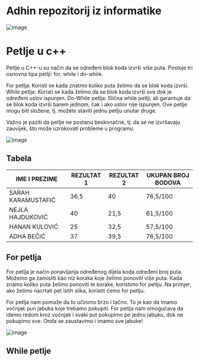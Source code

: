 # Adhin repozitorij iz informatike
![image](https://github.com/adhabecicka/adha_informatika/assets/169199775/8116f319-4d31-4523-9f2e-bc74290ca9f4)

# Petlje u c++
Petlje u C++-u su način da se određeni blok koda izvrši više puta. Postoje tri osnovna tipa petlji: for, while i do-while.

For petlja: Koristi se kada znatmo koliko puta želimo da se blok koda izvrši.
While petlja: Koristi se kada želimo da se blok koda izvrši sve dok je određeni uslov ispunjen.
Do-While petlja: Slična while petlji, ali garantuje da se blok koda izvrši barem jednom, čak i ako uslov nije ispunjen.
Ove petlje mogu biti složene, tj. možete staviti jednu petlju unutar druge.

Važno je paziti da petlje ne postanu beskonačne, tj. da se ne izvršavaju zauvijek, što može uzrokovati probleme u programu.

![image](https://github.com/adhabecicka/adha_informatika/assets/169199775/62b9bee1-5cbe-4139-bdcc-5b7c244c3f57)

## Tabela 
| IME I PREZIME     | REZULTAT 1 | REZULTAT 2 | UKUPAN BROJ BODOVA | 
|-------------------|------------|------------|--------------------|
|SARAH KARAMUSTAFIĆ |    36,5    |     40     |       76,5/100     |
|NEJLA HAJDUKOVIĆ   |     40     |     21,5   |       61,5/100     |
|HANAN KULOVIĆ      |     25     |     32,5   |       57,5/100     |
|ADHA BEČIĆ         |     37     |     39,5   |       76,5/100     |


## For petlja
For petlja je način ponavljanja određenog dijela koda određeni broj puta. Možemo ga zamisliti kao niz koraka koje želimo ponoviti više puta.
Kada znamo koliko puta želimo ponoviti te korake, koristimo for petlju. Na primjer, ako želimo nacrtati pet istih slika, koristit ćemo for petlju.

For petlja nam pomaže da to učinimo brzo i tačno. To je kao da imamo voćnjak pun jabuka koje trebamo pokupiti. For petlja nam omogućava da idemo redom kroz voćnjak i svaki put pokupimo po jednu jabuku, dok ne pokupimo sve. Onda se zaustavimo i imamo sve jabuke!

![image](https://github.com/adhabecicka/adha_informatika/assets/169199775/919509c6-2900-4a74-90fa-4519aa8bbb84)

## While petlje





